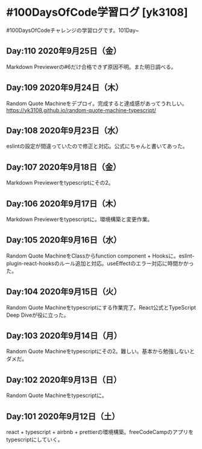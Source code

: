 # #100DaysOfCode学習ログ [yk3108]

\#100DaysOfCodeチャレンジの学習ログです。101Day~

## Day:110 2020年9月25日（金）

Markdown Previewerの#6だけ合格できず原因不明。また明日調べる。

## Day:109 2020年9月24日（木）

Random Quote Machineをデプロイ。完成すると達成感があってうれしい。  
<https://yk3108.github.io/random-quote-machine-typescript/>

## Day:108 2020年9月23日（水）

eslintの設定が間違っていたので修正と対応。公式にちゃんと書いてあった。

## Day:107 2020年9月18日（金）

Markdown Previewerをtypescriptにその2。

## Day:106 2020年9月17日（木）

Markdown Previewerをtypescriptに。環境構築と変更作業。

## Day:105 2020年9月16日（水）

Random Quote MachineをClassからfunction component + Hooksに。eslint-plugin-react-hooksのルール追加と対応。useEffectのエラー対応に時間かかった。

## Day:104 2020年9月15日（火）

Random Quote Machineをtypescriptにする作業完了。React公式とTypeScript Deep Diveが役に立った。

## Day:103 2020年9月14日（月）

Random Quote Machineをtypescriptにその2。難しい。基本から勉強しないとダメだ。

## Day:102 2020年9月13日（日）

Random Quote Machineをtypescriptに。

## Day:101 2020年9月12日（土）

react + typescript + airbnb + prettierの環境構築。freeCodeCampのアプリをtypescriptにしていく。
